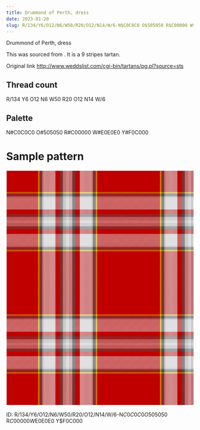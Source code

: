 ```yaml
---
title: Drummond of Perth, dress
date: 2023-01-20
slug: R/134/Y6/O12/N6/W50/R20/O12/N14/W/6-N$C0C0C0 O$505050 R$C00000 W$E0E0E0 Y$F0C000
---
```

Drummond of Perth, dress

This was sourced from <no value>.  It is a 9 stripes tartan.

Original link http://www.weddslist.com/cgi-bin/tartans/pg.pl?source=sts

## Thread count
R/134 Y6 O12 N6 W50 R20 O12 N14 W/6

## Palette
N#C0C0C0 O#505050 R#C00000 W#E0E0E0 Y#F0C000

# Sample pattern

![Tartan detail](tartan.png "R/134 Y6 O12 N6 W50 R20 O12 N14 W/6 tartan")

ID: R/134/Y6/O12/N6/W50/R20/O12/N14/W/6-N$C0C0C0 O$505050 R$C00000 W$E0E0E0 Y$F0C000